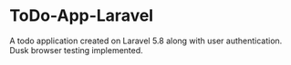 # ToDo-App-Laravel
A todo application created on Laravel 5.8 along with user authentication. Dusk browser testing implemented.
